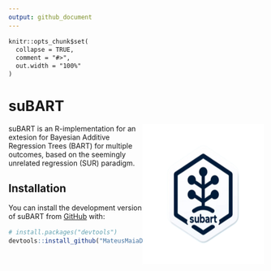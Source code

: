 ```yaml
---
output: github_document
---
```


<!-- README.md is generated from README.Rmd. Please edit that file -->

```{r, include = FALSE}
knitr::opts_chunk$set(
  collapse = TRUE,
  comment = "#>",
  out.width = "100%"
)
```

# suBART

<!-- badges: start -->
<img src="man/figures/logo.png" width="240" height="276" align="right"/>
<!-- badges: end -->

suBART is an R-implementation for an extesion for Bayesian Additive Regression Trees (BART) for multiple outcomes, based on the seemingly unrelated regression (SUR) paradigm.

## Installation

You can install the development version of suBART from [GitHub](https://github.com/) with:

``` r
# install.packages("devtools")
devtools::install_github("MateusMaiaDS/suBART")
```
